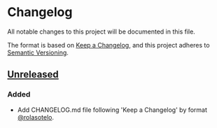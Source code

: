 # Changelog

All notable changes to this project will be documented in this file.

The format is based on [Keep a Changelog](https://keepachangelog.com/en/1.0.0/),
and this project adheres to [Semantic Versioning](https://semver.org/spec/v2.0.0.html).

## [Unreleased]

### Added

- Add CHANGELOG.md file following 'Keep a Changelog' by format [@rolasotelo](https://github.com/rolasotelo).

[unreleased]: https://github.com/nantli/repo-template/compare/v0.1.0...HEAD